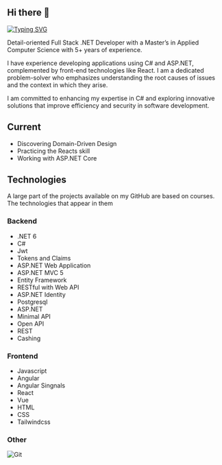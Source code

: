 ## Hi there 👋

[![Typing SVG](https://readme-typing-svg.demolab.com?font=Calibri&pause=1000&width=435&lines=Full+Stack+.NET+Developer)](https://git.io/typing-svg)

Detail-oriented Full Stack .NET Developer with a Master’s in Applied Computer Science with 5+ years of experience.

I have experience developing applications using C# and ASP.NET, complemented by front-end technologies like React.
I am a dedicated problem-solver who emphasizes understanding the root causes of issues and the context in which they arise.

I am committed to enhancing my expertise in C# and exploring innovative solutions that improve efficiency and security in software development.

## Current
- Discovering Domain-Driven Design
- Practicing the Reacts skill
- Working with ASP.NET Core

## Technologies
A large part of the projects available on my GitHub are based on courses. The technologies that appear in them

### Backend
- .NET 6
- C#
- Jwt
- Tokens and Claims
- ASP.NET Web Application
- ASP.NET MVC 5
- Entity Framework
- RESTful with Web API
- ASP.NET Identity
- Postgresql
- ASP.NET
- Minimal API
- Open API
- REST
- Cashing

### Frontend
- Javascript
- Angular
- Angular Singnals
- React
- Vue
- HTML
- CSS
- Tailwindcss

### Other
![Git](https://img.shields.io/badge/Git-222222.svg?style=for-the-badge&logo=git&logoColor=EF2E40)
